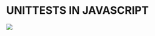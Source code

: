 # UNITTESTS IN JAVASCRIPT

![](https://i.pinimg.com/564x/e4/01/27/e40127c71b4a07bb4eb02cd62f711dbb.jpg)
